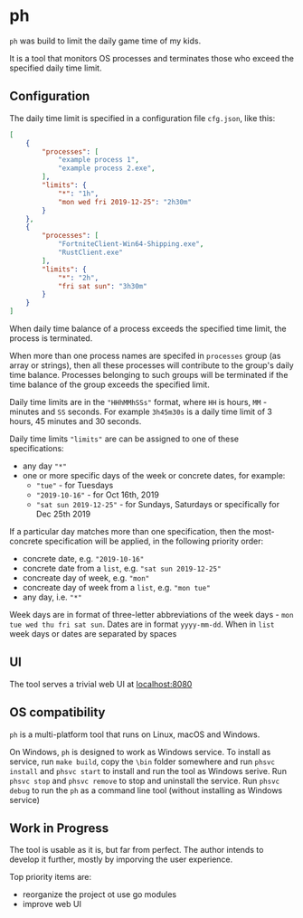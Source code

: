 # ph

`ph` was build to limit the daily game time of my kids.

It is a tool that monitors OS processes and terminates those who exceed the specified daily time limit.

## Configuration

The daily time limit is specified in a configuration file `cfg.json`, like this:

```json
[
    {
        "processes": [
            "example process 1",
            "example process 2.exe",
        ],
        "limits": {
            "*": "1h",
            "mon wed fri 2019-12-25": "2h30m"
        }
    },
    {
        "processes": [
            "FortniteClient-Win64-Shipping.exe",
            "RustClient.exe"
        ],
        "limits": {
            "*": "2h",
            "fri sat sun": "3h30m"
        }
    }
]
```

When daily time balance of a process exceeds the specified time limit, the process is terminated.

When more than one process names are specifed in `processes` group (as array or strings), then all these processes will contribute to the group's daily time balance. Processes belonging to such groups will be terminated if the time balance of the group exceeds the specified limit.

Daily time limits are in the `"HHhMMhSSs"` format, where `HH` is hours, `MM` - minutes and `SS` seconds. For example `3h45m30s` is a daily time limit of 3 hours, 45 minutes and 30 seconds.

Daily time limits `"limits"` are can be assigned to one of these specifications:

- any day `"*"`
- one or more specific days of the week or concrete dates, for example:
  - `"tue"` - for Tuesdays
  - `"2019-10-16"` - for Oct 16th, 2019
  - `"sat sun 2019-12-25"` - for Sundays, Saturdays or specifically for Dec 25th 2019

If a particular day matches more than one specification, then the most-concrete specification will be applied, in the following priority order:

- concrete date, e.g. `"2019-10-16"`
- concrete date from a `list`, e.g. `"sat sun 2019-12-25"`
- concreate day of week, e.g. `"mon"`
- concreate day of week from a `list`, e.g. `"mon tue"`
- any day, i.e. `"*"`

Week days are in format of three-letter abbreviations of the week days - `mon tue wed thu fri sat sun`.
Dates are in format `yyyy-mm-dd`.
When in `list` week days or dates are separated by spaces

## UI

The tool serves a trivial web UI at [localhost:8080](localhost:8080)

## OS compatibility

`ph` is a multi-platform tool that runs on Linux, macOS and Windows.

On Windows, `ph` is designed to work as Windows service. To install as service, run `make build`, copy the `\bin` folder somewhere and run `phsvc install` and `phsvc start` to install and run the tool as Windows serive. Run `phsvc stop` and `phsvc remove` to stop and uninstall the service. Run `phsvc debug` to run the `ph` as a command line tool (without installing as Windows service)

## Work in Progress

The tool is usable as it is, but far from perfect. The author intends to develop it further, mostly by imporving the user experience.

Top priority items are:

- reorganize the project ot use go modules
- improve web UI

